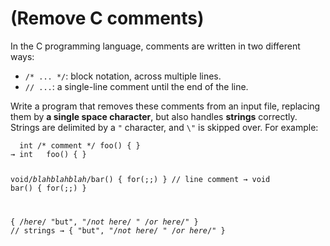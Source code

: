 # (Remove C comments)
<div class="md"><p>In the C programming language, comments are written in two different ways:</p>
<ul>
<li><code>/* ... */</code>: block notation, across multiple lines.</li>
<li><code>// ...</code>: a single-line comment until the end of the line.</li>
</ul>
<p>Write a program that removes these comments from an input file, replacing them by <strong>a single space character</strong>, but also handles <strong>strings</strong> correctly. Strings are delimited by a <code>"</code> character, and <code>\"</code> is skipped over. For example:</p>
<pre><code>  int /* comment */ foo() { }
→ int   foo() { }

  void/*blahblahblah*/bar() { for(;;) } // line comment
→ void bar() { for(;;) }  

  { /*here*/ "but", "/*not here*/ \" /*or here*/" } // strings
→ {   "but", "/*not here*/ \" /*or here*/" }  
</code></pre>
</div>
